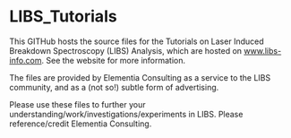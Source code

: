 # LIBS_Tutorials

This GITHub hosts the source files for the Tutorials on Laser Induced Breakdown Spectroscopy (LIBS) Analysis, which are hosted on www.libs-info.com.  See the website for more information.

The files are provided by Elementia Consulting as a service to the LIBS community, and as a (not so!) subtle form of advertising.

Please use these files to further your understanding/work/investigations/experiments in LIBS.  Please reference/credit Elementia Consulting.
